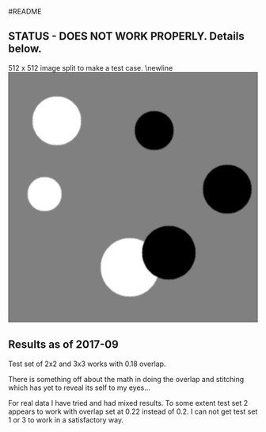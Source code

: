 #README

## STATUS - DOES NOT WORK PROPERLY. Details below. 

512 x 512 image split to make a test case.
\newline
![alt text](./testSet/circlesBrightDark.png?raw=true "Test image")

## Results as of 2017-09

Test set of 2x2 and 3x3 works with 0.18 overlap.

There is something off about the math in doing the overlap and stitching which has yet to reveal its self to my eyes...

For real data I have tried and had mixed results. To some extent test set 2 appears to work with overlap set at 0.22 instead of 0.2. I can not get test set 1 or 3 to work in a satisfactory way.
